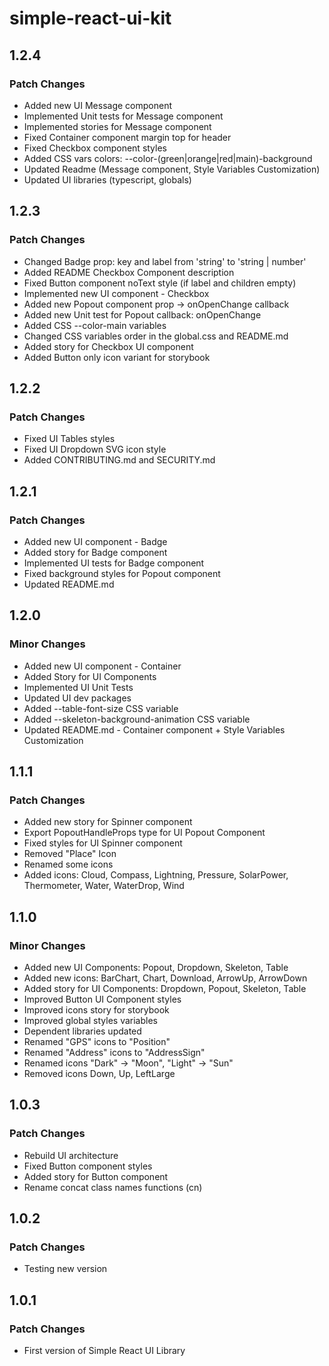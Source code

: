 # simple-react-ui-kit

## 1.2.4

### Patch Changes

-   Added new UI Message component
-   Implemented Unit tests for Message component
-   Implemented stories for Message component
-   Fixed Container component margin top for header
-   Fixed Checkbox component styles
-   Added CSS vars colors: --color-(green|orange|red|main)-background
-   Updated Readme (Message component, Style Variables Customization)
-   Updated UI libraries (typescript, globals)

## 1.2.3

### Patch Changes

-   Changed Badge prop: key and label from 'string' to 'string | number'
-   Added README Checkbox Component description
-   Fixed Button component noText style (if label and children empty)
-   Implemented new UI component - Checkbox
-   Added new Popout component prop -> onOpenChange callback
-   Added new Unit test for Popout callback: onOpenChange
-   Added CSS --color-main variables
-   Changed CSS variables order in the global.css and README.md
-   Added story for Checkbox UI component
-   Added Button only icon variant for storybook

## 1.2.2

### Patch Changes

-   Fixed UI Tables styles
-   Fixed UI Dropdown SVG icon style
-   Added CONTRIBUTING.md and SECURITY.md

## 1.2.1

### Patch Changes

-   Added new UI component - Badge
-   Added story for Badge component
-   Implemented UI tests for Badge component
-   Fixed background styles for Popout component
-   Updated README.md

## 1.2.0

### Minor Changes

-   Added new UI component - Container
-   Added Story for UI Components
-   Implemented UI Unit Tests
-   Updated UI dev packages
-   Added --table-font-size CSS variable
-   Added --skeleton-background-animation CSS variable
-   Updated README.md - Container component + Style Variables Customization

## 1.1.1

### Patch Changes

-   Added new story for Spinner component
-   Export PopoutHandleProps type for UI Popout Component
-   Fixed styles for UI Spinner component
-   Removed "Place" Icon
-   Renamed some icons
-   Added icons: Cloud, Compass, Lightning, Pressure, SolarPower, Thermometer, Water, WaterDrop, Wind

## 1.1.0

### Minor Changes

-   Added new UI Components: Popout, Dropdown, Skeleton, Table
-   Added new icons: BarChart, Chart, Download, ArrowUp, ArrowDown
-   Added story for UI Components: Dropdown, Popout, Skeleton, Table
-   Improved Button UI Component styles
-   Improved icons story for storybook
-   Improved global styles variables
-   Dependent libraries updated
-   Renamed "GPS" icons to "Position"
-   Renamed "Address" icons to "AddressSign"
-   Renamed icons "Dark" -> "Moon", "Light" -> "Sun"
-   Removed icons Down, Up, LeftLarge

## 1.0.3

### Patch Changes

-   Rebuild UI architecture
-   Fixed Button component styles
-   Added story for Button component
-   Rename concat class names functions (cn)

## 1.0.2

### Patch Changes

-   Testing new version

## 1.0.1

### Patch Changes

-   First version of Simple React UI Library
